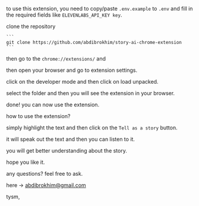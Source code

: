 to use this extension, you need to copy/paste `.env.example` to `.env` and fill in the required fields like `ELEVENLABS_API_KEY key`.

clone the repository
    
    ```
    git clone https://github.com/abdibrokhim/story-ai-chrome-extension
    ```

then go to the `chrome://extensions/` and

then open your browser and go to extension settings.

click on the developer mode and then click on load unpacked.

select the folder and then you will see the extension in your browser.

done! you can now use the extension.

how to use the extension?

simply highlight the text and then click on the `Tell as a story` button.

it will speak out the text and then you can listen to it.

you will get better understanding about the story.

hope you like it.

any questions? feel free to ask.

here -> abdibrokhim@gmail.com

tysm,
